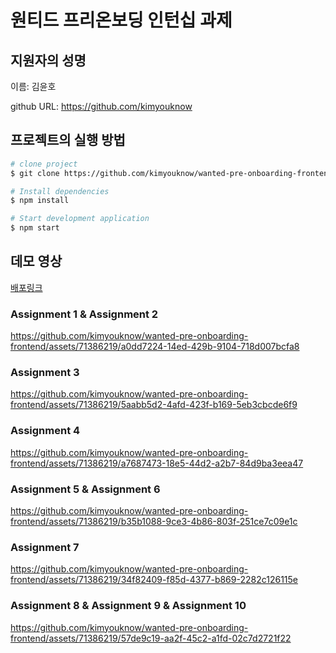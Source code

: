 # 원티드 프리온보딩 인턴십 과제

## 지원자의 성명

이름: 김윤호

github URL: https://github.com/kimyouknow

## 프로젝트의 실행 방법

```bash
# clone project
$ git clone https://github.com/kimyouknow/wanted-pre-onboarding-frontend.git

# Install dependencies
$ npm install

# Start development application
$ npm start
```

## 데모 영상

[배포링크](https://wanted-pre-onboarding-frontend-7bcw1uh7u-kimyouknow.vercel.app)

### Assignment 1 & Assignment 2

https://github.com/kimyouknow/wanted-pre-onboarding-frontend/assets/71386219/a0dd7224-14ed-429b-9104-718d007bcfa8

### Assignment 3

https://github.com/kimyouknow/wanted-pre-onboarding-frontend/assets/71386219/5aabb5d2-4afd-423f-b169-5eb3cbcde6f9

### Assignment 4

https://github.com/kimyouknow/wanted-pre-onboarding-frontend/assets/71386219/a7687473-18e5-44d2-a2b7-84d9ba3eea47

### Assignment 5 & Assignment 6

https://github.com/kimyouknow/wanted-pre-onboarding-frontend/assets/71386219/b35b1088-9ce3-4b86-803f-251ce7c09e1c

### Assignment 7

https://github.com/kimyouknow/wanted-pre-onboarding-frontend/assets/71386219/34f82409-f85d-4377-b869-2282c126115e

### Assignment 8 & Assignment 9 & Assignment 10

https://github.com/kimyouknow/wanted-pre-onboarding-frontend/assets/71386219/57de9c19-aa2f-45c2-a1fd-02c7d2721f22
